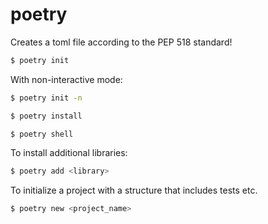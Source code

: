 # poetry

Creates a toml file according to the PEP 518 standard!

```bash
$ poetry init
```

With non-interactive mode:

```bash
$ poetry init -n
```

```bash
$ poetry install
```

```bash
$ poetry shell
```

To install additional libraries:

```bash
$ poetry add <library>
```

To initialize a project with a structure that includes tests etc.

```bash
$ poetry new <project_name>
```